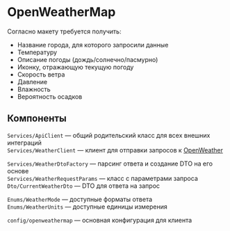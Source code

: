 # OpenWeatherMap

Согласно макету требуется получить:
- Название города, для которого запросили данные
- Температуру
- Описание погоды (дождь/солнечно/пасмурно)
- Иконку, отражающую текущую погоду
- Скорость ветра
- Давление
- Влажность
- Вероятность осадков

## Компоненты
`Services/ApiClient` — общий родительский класс для всех внешних интеграций  
`Services/WeatherClient` — клиент для отправки запросов к [OpenWeather](https://openweathermap.org/current)  


`Services/WeatherDtoFactory` — парсинг ответа и создание DTO на его основе  
`Services/WeatherRequestParams` — класс с параметрами запроса  
`Dto/CurrentWeatherDto` — DTO для ответа на запрос

`Enums/WeatherMode` — доступные форматы ответа  
`Enums/WeatherUnits` — доступные единицы измерения

`config/openweathermap` — основная конфигурация для клиента
